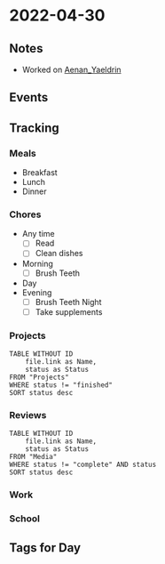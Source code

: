 # 2022-04-30
## Notes
- Worked on [Aenan_Yaeldrin](../DnD/CurseOfStrahd_gabby/Aenan_Yaeldrin.md)

## Events

## Tracking
### Meals
- Breakfast
- Lunch
- Dinner

### Chores
- Any time
	- [ ] Read
	- [ ] Clean dishes
- Morning
	- [ ] Brush Teeth
- Day
- Evening
	- [ ] Brush Teeth Night
	- [ ] Take supplements

### Projects
```dataview
TABLE WITHOUT ID
	file.link as Name,
	status as Status
FROM "Projects"
WHERE status != "finished"
SORT status desc
```

### Reviews
```dataview
TABLE WITHOUT ID
	file.link as Name,
	status as Status
FROM "Media"
WHERE status != "complete" AND status
SORT status desc
```

### Work

### School

## Tags for Day